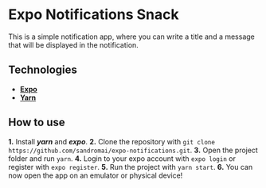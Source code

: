 # Expo Notifications Snack

This is a simple notification app, where you can write a title and a message that will be displayed in the notification.

## Technologies

- [**Expo**](https://expo.io/)
- [**Yarn**](https://yarnpkg.com/)

## How to use

**1.** Install ***yarn*** and ***expo***.
**2.** Clone the repository with `git clone https://github.com/sandromai/expo-notifications.git`.
**3.** Open the project folder and run `yarn`.
**4.** Login to your expo account with `expo login` or register with `expo register`.
**5.** Run the project with `yarn start`.
**6.** You can now open the app on an emulator or physical device!